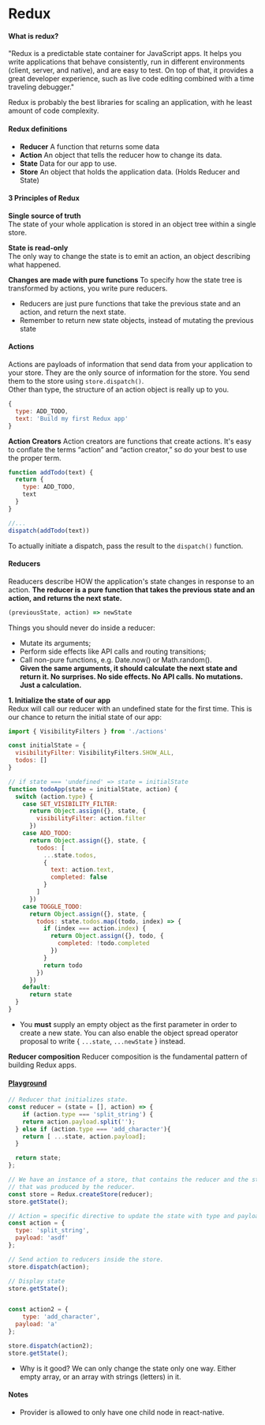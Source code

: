 # Redux

#### What is redux?
"Redux is a predictable state container for JavaScript apps. It helps you write applications that behave consistently, run in different environments (client, server, and native), and are easy to test. On top of that, it provides a great developer experience, such as live code editing combined with a time traveling debugger."

Redux is probably the best libraries for scaling an application, with he least amount of code complexity.

#### Redux definitions
- **Reducer** A function that returns some data
- **Action** An object that tells the reducer how to change its data.
- **State** Data for our app to use.
- **Store** An object that holds the application data. (Holds Reducer and State)

#### 3 Principles of Redux
**Single source of truth**  
The state of your whole application is stored in an object tree within a single store.

**State is read-only**  
The only way to change the state is to emit an action, an object describing what happened.

**Changes are made with pure functions**
To specify how the state tree is transformed by actions, you write pure reducers.
- Reducers are just pure functions that take the previous state and an action, and return the next state.
- Remember to return new state objects, instead of mutating the previous state

#### Actions
Actions are payloads of information that send data from your application to your store. They are the only source of information for the store. You send them to the store using ``store.dispatch()``.  
Other than type, the structure of an action object is really up to you.
```js
{
  type: ADD_TODO,
  text: 'Build my first Redux app'
}
```

**Action Creators**
Action creators are functions that create actions. It's easy to conflate the terms “action” and “action creator,” so do your best to use the proper term.

```js
function addTodo(text) {
  return {
    type: ADD_TODO,
    text
  }
}

//...
dispatch(addTodo(text))
```
To actually initiate a dispatch, pass the result to the ``dispatch()`` function.

#### Reducers
Readucers describe HOW the application's state changes in response to an action.
**The reducer is a pure function that takes the previous state and an action, and returns the next state.**
```js
(previousState, action) => newState
```

Things you should never do inside a reducer:
- Mutate its arguments;
- Perform side effects like API calls and routing transitions;
- Call non-pure functions, e.g. Date.now() or Math.random().  
**Given the same arguments, it should calculate the next state and return it. No surprises. No side effects. No API calls. No mutations. Just a calculation.**

**1. Initialize the state of our app**  
Redux will call our reducer with an undefined state for the first time. This is our chance to return the initial state of our app:

```js
import { VisibilityFilters } from './actions'

const initialState = {
  visibilityFilter: VisibilityFilters.SHOW_ALL,
  todos: []
}

// if state === 'undefined' => state = initialState
function todoApp(state = initialState, action) {
  switch (action.type) {
    case SET_VISIBILITY_FILTER:
      return Object.assign({}, state, {
        visibilityFilter: action.filter
      })
    case ADD_TODO:
      return Object.assign({}, state, {
        todos: [
          ...state.todos,
          {
            text: action.text,
            completed: false
          }
        ]
      })
    case TOGGLE_TODO:
      return Object.assign({}, state, {
        todos: state.todos.map((todo, index) => {
          if (index === action.index) {
            return Object.assign({}, todo, {
              completed: !todo.completed
            })
          }
          return todo
        })
      })
    default:
      return state
  }
}
```
- You **must** supply an empty object as the first parameter in order to create a new state. You can also enable the object spread operator proposal to write { ``...state``, ``...newState`` } instead.

**Reducer composition**
Reducer composition is the fundamental pattern of building Redux apps.

#### [Playground](https://stephengrider.github.io/JSPlaygrounds/)

```js
// Reducer that initializes state.
const reducer = (state = [], action) => {
	if (action.type === 'split_string') {
  	return action.payload.split('');
  } else if (action.type === 'add_character'){
    return [ ...state, action.payload];
  }

  return state;
};

// We have an instance of a store, that contains the reducer and the state,
// that was produced by the reducer.
const store = Redux.createStore(reducer);
store.getState();

// Action = specific directive to update the state with type and payload.:
const action = {
  type: 'split_string',
  payload: 'asdf'
};

// Send action to reducers inside the store.
store.dispatch(action);

// Display state
store.getState();


const action2 = {
	type: 'add_character',
  payload: 'a'
};

store.dispatch(action2);
store.getState();
```

- Why is it good? We can only change the state only one way. Either empty array, or an array with strings (letters) in it.

#### Notes
- Provider is allowed to only have one child node in react-native.
